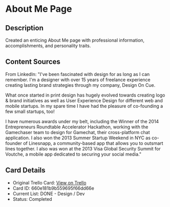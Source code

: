 # About Me Page

## Description
Created an enticing About Me page with professional information, accomplishments, and personality traits.

## Content Sources
From LinkedIn:
"I've been fascinated with design for as long as I can remember. I'm a designer with over 15 years of freelance experience creating lasting brand strategies through my company, Design On Cue.

What once started in print design has hugely evolved towards creating logo & brand initiatives as well as User Experience Design for different web and mobile startups. In my spare time I have had the pleasure of co-founding a few small startups, too!

I have numerous awards under my belt, including the Winner of the 2014 Entrepreneurs Roundtable Accelerator Hackathon, working with the Gamechaser team to design for Gamechat, their cross-platform chat application. I also won the 2013 Summer Startup Weekend in NYC as co-founder of Linesnapp, a community-based app that allows you to outsmart lines together. I also was won at the 2013 Visa Global Security Summit for Voutche, a mobile app dedicated to securing your social media."

## Card Details
- Original Trello Card: [View on Trello](https://trello.com/c/Luw30Umn/17-about-me-page)
- Card ID: 660e181b9b559695f66dd66e
- Current List: DONE - Design / Dev
- Status: Completed
